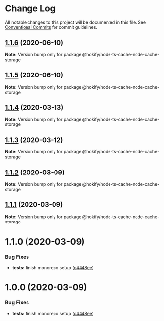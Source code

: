 # Change Log

All notable changes to this project will be documented in this file.
See [Conventional Commits](https://conventionalcommits.org) for commit guidelines.

## [1.1.6](https://github.com/havsar/node-ts-cache/compare/@hokify/node-ts-cache-node-cache-storage@1.1.5...@hokify/node-ts-cache-node-cache-storage@1.1.6) (2020-06-10)

**Note:** Version bump only for package @hokify/node-ts-cache-node-cache-storage





## [1.1.5](https://github.com/havsar/node-ts-cache/compare/@hokify/node-ts-cache-node-cache-storage@1.1.4...@hokify/node-ts-cache-node-cache-storage@1.1.5) (2020-06-10)

**Note:** Version bump only for package @hokify/node-ts-cache-node-cache-storage





## [1.1.4](https://github.com/havsar/node-ts-cache/compare/@hokify/node-ts-cache-node-cache-storage@1.1.3...@hokify/node-ts-cache-node-cache-storage@1.1.4) (2020-03-13)

**Note:** Version bump only for package @hokify/node-ts-cache-node-cache-storage





## [1.1.3](https://github.com/havsar/node-ts-cache/compare/@hokify/node-ts-cache-node-cache-storage@1.1.2...@hokify/node-ts-cache-node-cache-storage@1.1.3) (2020-03-12)

**Note:** Version bump only for package @hokify/node-ts-cache-node-cache-storage





## [1.1.2](https://github.com/havsar/node-ts-cache/compare/@hokify/node-ts-cache-node-cache-storage@1.1.1...@hokify/node-ts-cache-node-cache-storage@1.1.2) (2020-03-09)

**Note:** Version bump only for package @hokify/node-ts-cache-node-cache-storage





## [1.1.1](https://github.com/havsar/node-ts-cache/compare/@hokify/node-ts-cache-node-cache-storage@1.1.0...@hokify/node-ts-cache-node-cache-storage@1.1.1) (2020-03-09)

**Note:** Version bump only for package @hokify/node-ts-cache-node-cache-storage





# 1.1.0 (2020-03-09)


### Bug Fixes

* **tests:** finish monorepo setup ([c4448ee](https://github.com/havsar/node-ts-cache/commit/c4448eebfc30c20681ba1546f2494f98a63e6193))





# 1.0.0 (2020-03-09)


### Bug Fixes

* **tests:** finish monorepo setup ([c4448ee](https://github.com/havsar/node-ts-cache/commit/c4448eebfc30c20681ba1546f2494f98a63e6193))
